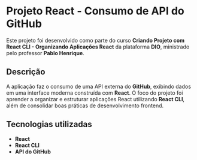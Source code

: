 # Projeto React - Consumo de API do GitHub

Este projeto foi desenvolvido como parte do curso **Criando Projeto com React CLI - Organizando Aplicações React** da plataforma **DIO**, ministrado pelo professor **Pablo Henrique**.

## Descrição

A aplicação faz o consumo de uma API externa do **GitHub**, exibindo dados em uma interface moderna construída com **React**. O foco do projeto foi aprender a organizar e estruturar aplicações React utilizando **React CLI**, além de consolidar boas práticas de desenvolvimento frontend.

## Tecnologias utilizadas

- **React**
- **React CLI**
- **API do GitHub**
